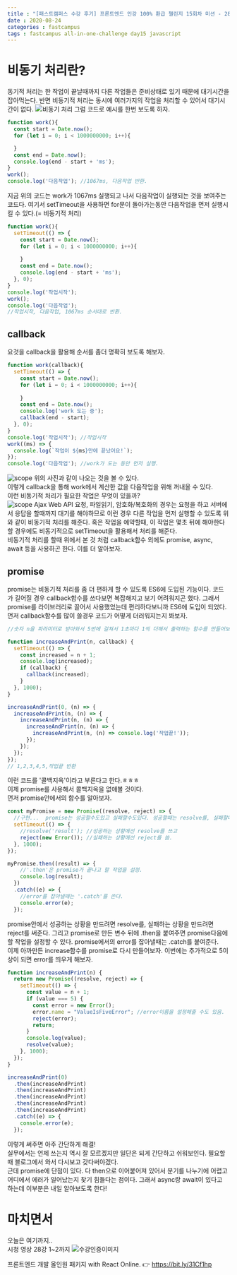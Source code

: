 ```yaml
---
title : "[패스트캠퍼스 수강 후기] 프론트엔드 인강 100% 환급 챌린지 15회차 미션 - 28강 비동기처리(callback, promise)"
date : 2020-08-24
categories : fastcampus 
tags : fastcampus all-in-one-challenge day15 javascript 
---
```

# 비동기 처리란?
동기적 처리는 한 작업이 끝날때까지 다른 작업들은 준비상태로 있기 때문에 대기시간을 잡아먹는다. 반면 비동기적 처리는 동시에 여러가지의 작업을 처리할 수 있어서 대기시간이 없다. 
![비동기 처리](/images/200824-1.png)
그럼 코드로 예시를 한번 보도록 하자.
```javascript
function work(){
  const start = Date.now();
  for (let i = 0; i < 1000000000; i++){

  }
  const end = Date.now();
  console.log(end - start + 'ms');
}
work();
console.log('다음작업'); //1067ms, 다음작업 반환.
```
지금 위의 코드는 work가 1067ms 실행되고 나서 다음작업이 실행되는 것을 보여주는 코드다. 여기서 setTimeout을 사용하면 for문이 돌아가는동안 다음작업을 먼저 실행시킬 수 있다.(= 비동기적 처리)
```javascript
function work(){
  setTimeout(() => {  
    const start = Date.now();
    for (let i = 0; i < 1000000000; i++){
  
    }
    const end = Date.now();
    console.log(end - start + 'ms');
  }, 0);
}
console.log('작업시작');
work(); 
console.log('다음작업');
//작업시작, 다음작업, 1067ms 순서대로 반환.
```
## callback
요것을 callback을 활용해 순서를 좀더 명확히 보도록 해보자.
```javascript
function work(callback){
  setTimeout(() => {  
    const start = Date.now();
    for (let i = 0; i < 1000000000; i++){
  
    }
    const end = Date.now();
    console.log('work 도는 중');
    callback(end - start);
  }, 0);
}
console.log('작업시작'); //작업시작
work((ms) => {
  console.log(`작업이 ${ms}만에 끝났어요!`); 
}); 
console.log('다음작업'); //work가 도는 동안 먼저 실행.
```
![scope](/images/200824-2.png)
위의 사진과 같이 나오는 것을 볼 수 있다.  
이렇게 callback을 통해 work에서 계산한 값을 다음작업을 위해 꺼내올 수 있다.  
이런 비동기적 처리가 필요한 작업은 무엇이 있을까?  
![scope](/images/200824-3.png)
Ajax Web API 요청, 파일읽기, 암호화/복호화의 경우는 요청을 하고 서버에서 응답을 할때까지 대기를 해야하므로 이런 경우 다른 작업을 먼저 실행할 수 있도록 위와 같이 비동기적 처리를 해준다. 혹은 작업을 예약할때, 이 작업은 몇초 뒤에 해야한다 할 경우에도 비동기적으로 setTimeout을 활용해서 처리를 해준다.  
비동기적 처리를 할때 위에서 본 것 처럼 callback함수 외에도 promise, async, await 등을 사용하곤 한다. 이를 더 알아보자.

## promise
promise는 비동기적 처리를 좀 더 편하게 할 수 있도록 ES6에 도입된 기능이다. 코드가 길어질 경우 callback함수를 쓰다보면 복잡해지고 보기 어려워지곤 했다. 그래서 promise를 라이브러리로 끌어서 사용했었는데 편리하다보니까 ES6에 도입이 되었다. 먼저 callback함수를 많이 쓸경우 코드가 어떻게 더러워지는지 봐보자. 
```javascript
//숫자 n을 파라미터로 받아와서 5번에 걸쳐서 1초마다 1씩 더해서 출력하는 함수를 만들어보자.

function increaseAndPrint(n, callback) {
  setTimeout(() => {
    const increased = n + 1;
    console.log(increased);
    if (callback) {
      callback(increased);
    }
  }, 1000);
}

increaseAndPrint(0, (n) => {
  increaseAndPrint(n, (n) => {
    increaseAndPrint(n, (n) => {
      increaseAndPrint(n, (n) => {
        increaseAndPrint(n, (n) => console.log('작업끝!'));
      });
    });
  });
});
// 1,2,3,4,5,작업끝 반환
```
이런 코드를 '콜백지옥'이라고 부른다고 한다.ㅎㅎㅎ  
이제 promise를 사용해서 콜백지옥을 없애볼 것이다.  
먼저 promise안에서의 함수를 알아보자. 
```javascript
const myPromise = new Promise((resolve, reject) => {
  //구현...  promise는 성공할수도있고 실패할수도있다. 성공할때는 resolve를, 실패할때는 reject를 호출해주면 된다.
  setTimeout(() => {
    //resolve('result'); //성공하는 상황에선 resolve를 쓰고
    reject(new Error()); //실패하는 상황에선 reject를 씀.
  }, 1000);
});

myPromise.then((result) => {
    //'.then'은 promise가 끝나고 할 작업을 설정.
    console.log(result);
  })
  .catch((e) => {
    //error를 잡아낼때는 '.catch'를 쓴다.
    console.error(e);
  });
```
promise안에서 성공하는 상황을 만드려면 resolve를, 실패하는 상황을 만드려면 reject를 써준다. 그리고 promise로 만든 변수 뒤에 .then을 붙여주면 promise다음에 할 작업을 설정할 수 있다. promise에서의 error를 잡아낼때는 .catch를 붙여준다.  
이제 아까만든 increase함수를 promise로 다시 만들어보자. 이번에는 추가적으로 5이상이 되면 error를 띄우게 해보자.
```javascript
function increaseAndPrint(n) {
  return new Promise((resolve, reject) => {
    setTimeout(() => {
      const value = n + 1;
      if (value === 5) {
        const error = new Error();
        error.name = "ValueIsFiveError"; //error이름을 설정해줄 수도 있음.
        reject(error);
        return;
      }
      console.log(value);
      resolve(value);
    }, 1000);
  });
}

increaseAndPrint(0)
  .then(increaseAndPrint)
  .then(increaseAndPrint)
  .then(increaseAndPrint)
  .then(increaseAndPrint)
  .then(increaseAndPrint)
  .catch((e) => {
    console.error(e);
  });
```
이렇게 써주면 아주 간단하게 해결!  
실무에서는 언제 쓰는지 역시 잘 모르겠지만 일단은 되게 간단하고 쉬워보인다. 필요할때 블로그에서 와서 다시보고 갖다써야겠다.  
근데 promise에 단점이 있다. 다 then으로 이어붙어져 있어서 분기를 나누기에 어렵고 어디에서 에러가 일어났는지 찾기 힘들다는 점이다. 그래서 async랑 await이 있다고 하는데 이부분은 내일 알아보도록 한다!

# 마치면서
오늘은 여기까지..    
시청 영상 28강 1~2까지
![수강인증이미지](/images/200824-4.jpeg)
   
프론트엔드 개발 올인원 패키지 with React Online. 👉 https://bit.ly/31Cf1hp